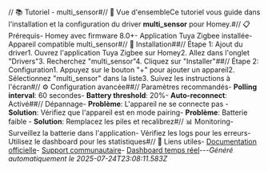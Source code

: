 // 📚 Tutoriel - multi_sensor#// 🎯 Vue d'ensembleCe tutoriel vous guide dans l'installation et la configuration du driver **multi_sensor** pour Homey.#// 📋 Prérequis- Homey avec firmware 8.0+- Application Tuya Zigbee installée- Appareil compatible multi_sensor#// 🔧 Installation##// Étape 1: Ajout du driver1. Ouvrez l'application Tuya Zigbee sur Homey2. Allez dans l'onglet "Drivers"3. Recherchez "multi_sensor"4. Cliquez sur "Installer"##// Étape 2: Configuration1. Appuyez sur le bouton "+" pour ajouter un appareil2. Sélectionnez "multi_sensor" dans la liste3. Suivez les instructions à l'écran#// ⚙️ Configuration avancée##// Paramètres recommandés- **Polling interval**: 60 secondes- **Battery threshold**: 20%- **Auto-reconnect**: Activé##// Dépannage- **Problème**: L'appareil ne se connecte pas - **Solution**: Vérifiez que l'appareil est en mode pairing- **Problème**: Batterie faible - **Solution**: Remplacez les piles et recalibrez#// 📊 Monitoring- Surveillez la batterie dans l'application- Vérifiez les logs pour les erreurs- Utilisez le dashboard pour les statistiques#// 🔗 Liens utiles- [Documentation officielle](../README.md)- [Support communautaire](https://github.com/dlnraja/com.universaltuyazigbee.device/issues)- [Dashboard temps réel](../dashboard/)---*Généré automatiquement le 2025-07-24T23:08:11.583Z*
